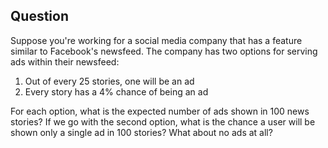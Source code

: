 ## Question
Suppose you're working for a social media company that has a feature similar to Facebook's newsfeed. The company has two options for serving ads within their newsfeed:

1. Out of every 25 stories, one will be an ad
2. Every story has a 4% chance of being an ad

For each option, what is the expected number of ads shown in 100 news stories? If we go with the second option, what is the chance a user will be shown only a single ad in 100 stories? What about no ads at all?
